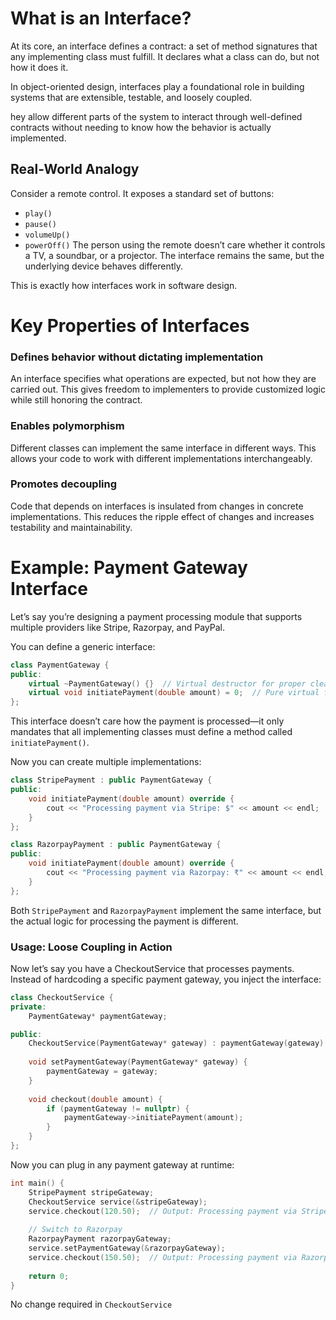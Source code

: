 # What is an Interface?
At its core, an interface defines a contract: a set of method signatures that any implementing class must fulfill. It declares what a class can do, but not how it does it.

In object-oriented design, interfaces play a foundational role in building systems that are extensible, testable, and loosely coupled.

hey allow different parts of the system to interact through well-defined contracts without needing to know how the behavior is actually implemented.

## Real-World Analogy
Consider a remote control. It exposes a standard set of buttons:

 - ```play()```
 - ```pause()```
 - ```volumeUp()```
 - ```powerOff()```
The person using the remote doesn’t care whether it controls a TV, a soundbar, or a projector. The interface remains the same, but the underlying device behaves differently.

This is exactly how interfaces work in software design.

# Key Properties of Interfaces
### Defines behavior without dictating implementation
An interface specifies what operations are expected, but not how they are carried out. This gives freedom to implementers to provide customized logic while still honoring the contract.

### Enables polymorphism
Different classes can implement the same interface in different ways. This allows your code to work with different implementations interchangeably.

### Promotes decoupling
Code that depends on interfaces is insulated from changes in concrete implementations. This reduces the ripple effect of changes and increases testability and maintainability.

# Example: Payment Gateway Interface
Let’s say you’re designing a payment processing module that supports multiple providers like Stripe, Razorpay, and PayPal.

You can define a generic interface:
```C++
class PaymentGateway {
public:
    virtual ~PaymentGateway() {}  // Virtual destructor for proper cleanup
    virtual void initiatePayment(double amount) = 0;  // Pure virtual function
};
```
This interface doesn’t care how the payment is processed—it only mandates that all implementing classes must define a method called ```initiatePayment()```.

Now you can create multiple implementations:
```C++
class StripePayment : public PaymentGateway {
public:
    void initiatePayment(double amount) override {
        cout << "Processing payment via Stripe: $" << amount << endl;
    }
};

class RazorpayPayment : public PaymentGateway {
public:
    void initiatePayment(double amount) override {
        cout << "Processing payment via Razorpay: ₹" << amount << endl;
    }
};
```
Both ```StripePayment``` and ```RazorpayPayment``` implement the same interface, but the actual logic for processing the payment is different.

### Usage: Loose Coupling in Action
Now let’s say you have a CheckoutService that processes payments. Instead of hardcoding a specific payment gateway, you inject the interface:
```C++
class CheckoutService {
private:
    PaymentGateway* paymentGateway;

public:
    CheckoutService(PaymentGateway* gateway) : paymentGateway(gateway) {}
    
    void setPaymentGateway(PaymentGateway* gateway) {
        paymentGateway = gateway;
    }
    
    void checkout(double amount) {
        if (paymentGateway != nullptr) {
            paymentGateway->initiatePayment(amount);
        }
    }
};
```
Now you can plug in any payment gateway at runtime:
```C++
int main() {
    StripePayment stripeGateway;
    CheckoutService service(&stripeGateway);
    service.checkout(120.50);  // Output: Processing payment via Stripe: $120.5
    
    // Switch to Razorpay
    RazorpayPayment razorpayGateway;
    service.setPaymentGateway(&razorpayGateway);
    service.checkout(150.50);  // Output: Processing payment via Razorpay: ₹150.5
  
    return 0;
}
```

No change required in ```CheckoutService```
